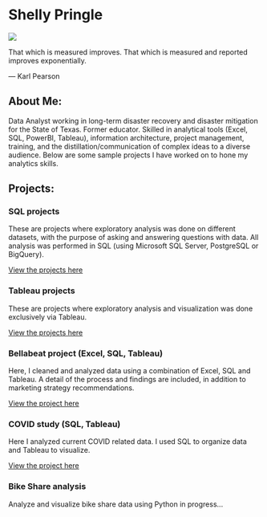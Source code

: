 # Shelly Pringle
![](https://media.giphy.com/media/doXBzUFJRxpaUbuaqz/giphy.gif)

That which is measured improves. That which is measured and reported improves exponentially.

— Karl Pearson

## About Me:
Data Analyst working in long-term disaster recovery and disaster mitigation for the State of Texas. Former educator.
Skilled in analytical tools (Excel, SQL, PowerBI, Tableau), information architecture, project management, training, and the distillation/communication of complex ideas to a diverse audience. Below are some sample projects I have worked on to hone my analytics skills.

## Projects:
### SQL projects
These are projects where exploratory analysis was done on different datasets, with the purpose of asking and answering questions with data.
All analysis was performed in SQL (using Microsoft SQL Server, PostgreSQL or BigQuery).

[View the projects here](https://github.com/shellypringle/SQL-projects/tree/main)

### Tableau projects
These are projects where exploratory analysis and visualization was done exclusively via Tableau. 

[View the projects here](https://github.com/shellypringle/Tableau-projects)

### Bellabeat project (Excel, SQL, Tableau)
Here, I cleaned and analyzed data using a combination of Excel, SQL and Tableau.
A detail of the process and findings are included, in addition to marketing strategy recommendations.

[View the project here](https://github.com/shellypringle/Bellabeat-Project)

### COVID study (SQL, Tableau)
Here I analyzed current COVID related data.
I used SQL to organize data and Tableau to visualize.

[View the project here](https://github.com/shellypringle/COVID-study) 


### Bike Share analysis
Analyze and visualize bike share data using Python
in progress...
